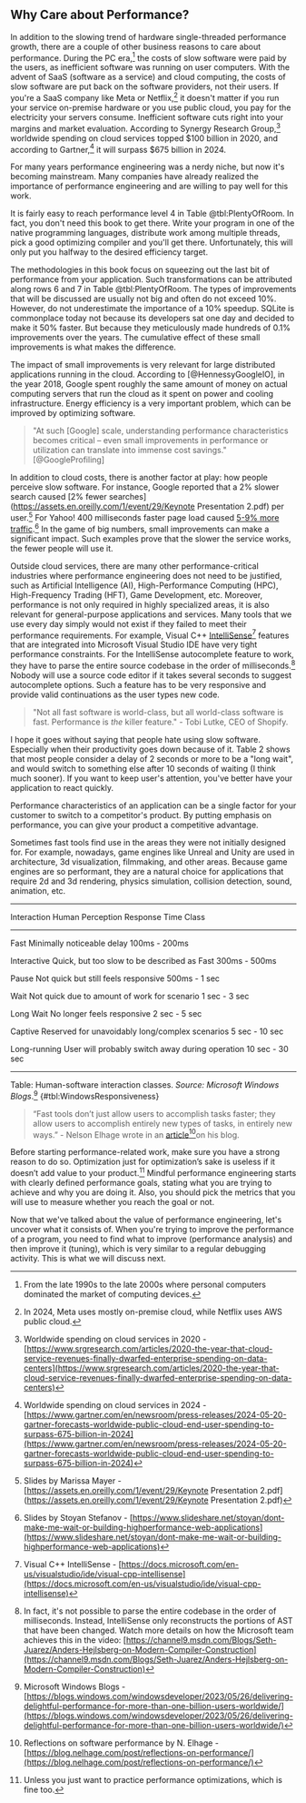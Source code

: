 ## Why Care about Performance?

In addition to the slowing trend of hardware single-threaded performance growth, there are a couple of other business reasons to care about performance. During the PC era,[^12] the costs of slow software were paid by the users, as inefficient software was running on user computers. With the advent of SaaS (software as a service) and cloud computing, the costs of slow software are put back on the software providers, not their users. If you're a SaaS company like Meta or Netflix,[^4] it doesn't matter if you run your service on-premise hardware or you use public cloud, you pay for the electricity your servers consume. Inefficient software cuts right into your margins and market evaluation. According to Synergy Research Group,[^5] worldwide spending on cloud services topped $100 billion in 2020, and according to Gartner,[^6] it will surpass $675 billion in 2024.

For many years performance engineering was a nerdy niche, but now it's becoming mainstream. Many companies have already realized the importance of performance engineering and are willing to pay well for this work.

It is fairly easy to reach performance level 4 in Table @tbl:PlentyOfRoom. In fact, you don't need this book to get there. Write your program in one of the native programming languages, distribute work among multiple threads, pick a good optimizing compiler and you'll get there. Unfortunately, this will only put you halfway to the desired efficiency target.

The methodologies in this book focus on squeezing out the last bit of performance from your application. Such transformations can be attributed along rows 6 and 7 in Table @tbl:PlentyOfRoom. The types of improvements that will be discussed are usually not big and often do not exceed 10%. However, do not underestimate the importance of a 10% speedup. SQLite is commonplace today not because its developers sat one day and decided to make it 50% faster. But because they meticulously made hundreds of 0.1% improvements over the years. The cumulative effect of these small improvements is what makes the difference.

The impact of small improvements is very relevant for large distributed applications running in the cloud. According to [@HennessyGoogleIO], in the year 2018, Google spent roughly the same amount of money on actual computing servers that run the cloud as it spent on power and cooling infrastructure. Energy efficiency is a very important problem, which can be improved by optimizing software.

>  "At such [Google] scale, understanding performance characteristics becomes critical – even small improvements in performance or utilization can translate into immense cost savings." [@GoogleProfiling]

In addition to cloud costs, there is another factor at play: how people perceive slow software. For instance, Google reported that a 2% slower search caused [2% fewer searches](https://assets.en.oreilly.com/1/event/29/Keynote Presentation 2.pdf) per user.[^3] For Yahoo! 400 milliseconds faster page load caused [5-9% more traffic](https://www.slideshare.net/stoyan/dont-make-me-wait-or-building-highperformance-web-applications).[^8] In the game of big numbers, small improvements can make a significant impact. Such examples prove that the slower the service works, the fewer people will use it. 

Outside cloud services, there are many other performance-critical industries where performance engineering does not need to be justified, such as Artificial Intelligence (AI), High-Performance Computing (HPC), High-Frequency Trading (HFT), Game Development, etc. Moreover, performance is not only required in highly specialized areas, it is also relevant for general-purpose applications and services. Many tools that we use every day simply would not exist if they failed to meet their performance requirements. For example, Visual C++ [IntelliSense](https://docs.microsoft.com/en-us/visualstudio/ide/visual-cpp-intellisense)[^2] features that are integrated into Microsoft Visual Studio IDE have very tight performance constraints. For the IntelliSense autocomplete feature to work, they have to parse the entire source codebase in the order of milliseconds.[^9] Nobody will use a source code editor if it takes several seconds to suggest autocomplete options. Such a feature has to be very responsive and provide valid continuations as the user types new code.

> "Not all fast software is world-class, but all world-class software is fast. Performance is _the_ killer feature." - Tobi Lutke, CEO of Shopify.

I hope it goes without saying that people hate using slow software. Especially when their productivity goes down because of it. Table 2 shows that most people consider a delay of 2 seconds or more to be a "long wait", and would switch to something else after 10 seconds of waiting (I think much sooner). If you want to keep user's attention, you've better have your application to react quickly. 

Performance characteristics of an application can be a single factor for your customer to switch to a competitor's product. By putting emphasis on performance, you can give your product a competitive advantage.

Sometimes fast tools find use in the areas they were not initially designed for. For example, nowadays, game engines like Unreal and Unity are used in architecture, 3d visualization, filmmaking, and other areas. Because game engines are so performant, they are a natural choice for applications that require 2d and 3d rendering, physics simulation, collision detection, sound, animation, etc.

-----------------------------------------------------------------------------
Interaction   Human Perception                                 Response Time
Class                           

------------- -----------------------------------------------  --------------
Fast          Minimally noticeable delay                       100ms - 200ms

Interactive   Quick, but too slow to be described as Fast      300ms - 500ms
                
Pause         Not quick but still feels responsive             500ms - 1 sec
               
Wait          Not quick due to amount of work for scenario     1 sec - 3 sec
               
Long Wait     No longer feels responsive                       2 sec - 5 sec

Captive       Reserved for unavoidably long/complex scenarios  5 sec - 10 sec
               
Long-running  User will probably switch away during operation  10 sec - 30 sec

------------------------------------------------------------------------------

Table: Human-software interaction classes. *Source: Microsoft Windows Blogs*.[^11] {#tbl:WindowsResponsiveness}

> “Fast tools don’t just allow users to accomplish tasks faster; they allow users to accomplish entirely new types of tasks, in entirely new ways.” - Nelson Elhage wrote in an [article](https://blog.nelhage.com/post/reflections-on-performance/)[^1]on his blog.

Before starting performance-related work, make sure you have a strong reason to do so. Optimization just for optimization’s sake is useless if it doesn’t add value to your product.[^10] Mindful performance engineering starts with clearly defined performance goals, stating what you are trying to achieve and why you are doing it. Also, you should pick the metrics that you will use to measure whether you reach the goal or not.

Now that we've talked about the value of performance engineering, let's uncover what it consists of. When you're trying to improve the performance of a program, you need to find what to improve (performance analysis) and then improve it (tuning), which is very similar to a regular debugging activity. This is what we will discuss next.

[^12]: From the late 1990s to the late 2000s where personal computers dominated the market of computing devices.
[^4]: In 2024, Meta uses mostly on-premise cloud, while Netflix uses AWS public cloud.
[^5]: Worldwide spending on cloud services in 2020 - [https://www.srgresearch.com/articles/2020-the-year-that-cloud-service-revenues-finally-dwarfed-enterprise-spending-on-data-centers](https://www.srgresearch.com/articles/2020-the-year-that-cloud-service-revenues-finally-dwarfed-enterprise-spending-on-data-centers)
[^6]: Worldwide spending on cloud services in 2024 - [https://www.gartner.com/en/newsroom/press-releases/2024-05-20-gartner-forecasts-worldwide-public-cloud-end-user-spending-to-surpass-675-billion-in-2024](https://www.gartner.com/en/newsroom/press-releases/2024-05-20-gartner-forecasts-worldwide-public-cloud-end-user-spending-to-surpass-675-billion-in-2024)

[^1]: Reflections on software performance by N. Elhage - [https://blog.nelhage.com/post/reflections-on-performance/](https://blog.nelhage.com/post/reflections-on-performance/)
[^2]: Visual C++ IntelliSense - [https://docs.microsoft.com/en-us/visualstudio/ide/visual-cpp-intellisense](https://docs.microsoft.com/en-us/visualstudio/ide/visual-cpp-intellisense)
[^3]: Slides by Marissa Mayer - [https://assets.en.oreilly.com/1/event/29/Keynote Presentation 2.pdf](https://assets.en.oreilly.com/1/event/29/Keynote Presentation 2.pdf)
[^8]: Slides by Stoyan Stefanov - [https://www.slideshare.net/stoyan/dont-make-me-wait-or-building-highperformance-web-applications](https://www.slideshare.net/stoyan/dont-make-me-wait-or-building-highperformance-web-applications)
[^9]: In fact, it's not possible to parse the entire codebase in the order of milliseconds. Instead, IntelliSense only reconstructs the portions of AST that have been changed. Watch more details on how the Microsoft team achieves this in the video: [https://channel9.msdn.com/Blogs/Seth-Juarez/Anders-Hejlsberg-on-Modern-Compiler-Construction](https://channel9.msdn.com/Blogs/Seth-Juarez/Anders-Hejlsberg-on-Modern-Compiler-Construction)
[^10]: Unless you just want to practice performance optimizations, which is fine too.
[^11]: Microsoft Windows Blogs - [https://blogs.windows.com/windowsdeveloper/2023/05/26/delivering-delightful-performance-for-more-than-one-billion-users-worldwide/](https://blogs.windows.com/windowsdeveloper/2023/05/26/delivering-delightful-performance-for-more-than-one-billion-users-worldwide/)